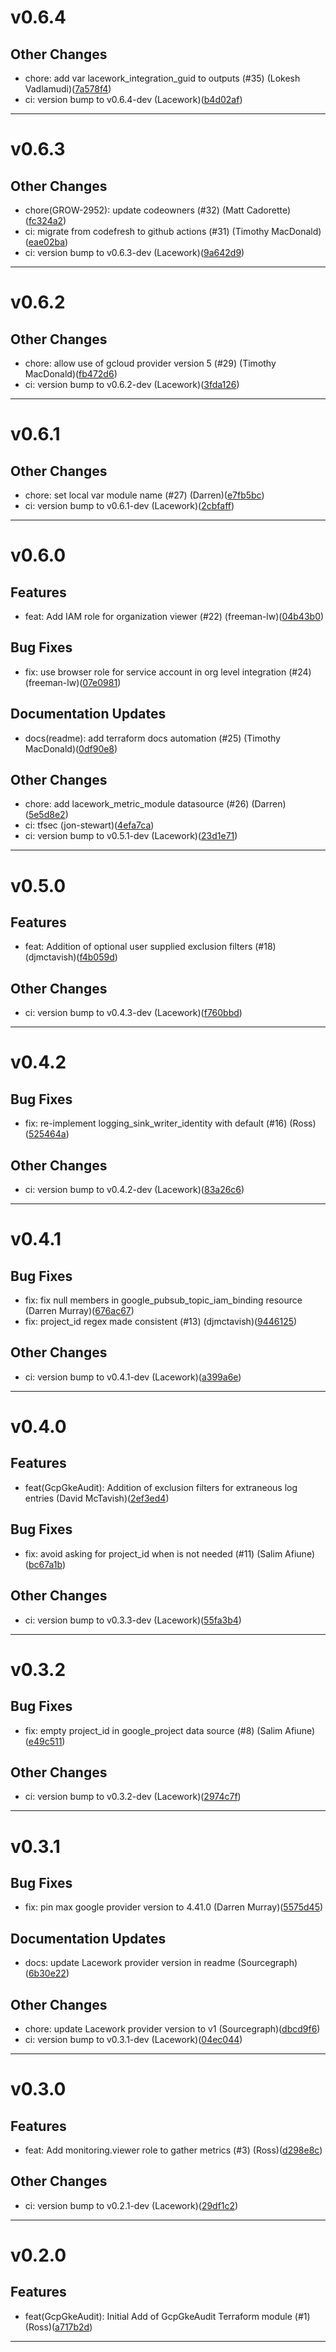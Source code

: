 # v0.6.4

## Other Changes
* chore: add var lacework_integration_guid to outputs (#35) (Lokesh Vadlamudi)([7a578f4](https://github.com/lacework/terraform-gcp-gke-audit-log/commit/7a578f4104e66a42e0aef739340760eb07d37bd9))
* ci: version bump to v0.6.4-dev (Lacework)([b4d02af](https://github.com/lacework/terraform-gcp-gke-audit-log/commit/b4d02aff70db62b13181b57649192e312188d8f1))
---
# v0.6.3

## Other Changes
* chore(GROW-2952): update codeowners (#32) (Matt Cadorette)([fc324a2](https://github.com/lacework/terraform-gcp-gke-audit-log/commit/fc324a27374caf0dc9ebc5487a85cf6a925800ea))
* ci: migrate from codefresh to github actions (#31) (Timothy MacDonald)([eae02ba](https://github.com/lacework/terraform-gcp-gke-audit-log/commit/eae02baccbb9e96d2bb8f89cabee38fa7137e16f))
* ci: version bump to v0.6.3-dev (Lacework)([9a642d9](https://github.com/lacework/terraform-gcp-gke-audit-log/commit/9a642d9468aa07366f04abad7e15ad33e76e4e6e))
---
# v0.6.2

## Other Changes
* chore: allow use of gcloud provider version 5 (#29) (Timothy MacDonald)([fb472d6](https://github.com/lacework/terraform-gcp-gke-audit-log/commit/fb472d601e4737f6493f9fe664bd021a39e85068))
* ci: version bump to v0.6.2-dev (Lacework)([3fda126](https://github.com/lacework/terraform-gcp-gke-audit-log/commit/3fda126afbd80ff99cbfc947ad6c40405223dd74))
---
# v0.6.1

## Other Changes
* chore: set local var module name (#27) (Darren)([e7fb5bc](https://github.com/lacework/terraform-gcp-gke-audit-log/commit/e7fb5bc0e60c378a50661ff83da1a75ac16d64f5))
* ci: version bump to v0.6.1-dev (Lacework)([2cbfaff](https://github.com/lacework/terraform-gcp-gke-audit-log/commit/2cbfaff44634f251c0d9da2b08b3d89a3a81e6a9))
---
# v0.6.0

## Features
* feat: Add IAM role for organization viewer  (#22) (freeman-lw)([04b43b0](https://github.com/lacework/terraform-gcp-gke-audit-log/commit/04b43b03b5dc5f9269958539d2944388fa97846e))
## Bug Fixes
* fix: use browser role for service account in org level integration (#24) (freeman-lw)([07e0981](https://github.com/lacework/terraform-gcp-gke-audit-log/commit/07e0981c0a9a4b785d50bc99b4fd37aaabff12a3))
## Documentation Updates
* docs(readme): add terraform docs automation (#25) (Timothy MacDonald)([0df90e8](https://github.com/lacework/terraform-gcp-gke-audit-log/commit/0df90e8760f05c61dc14570408560681e55bbe23))
## Other Changes
* chore: add lacework_metric_module datasource (#26) (Darren)([5e5d8e2](https://github.com/lacework/terraform-gcp-gke-audit-log/commit/5e5d8e220c720e014c5a48e1f4f915bae32db188))
* ci: tfsec (jon-stewart)([4efa7ca](https://github.com/lacework/terraform-gcp-gke-audit-log/commit/4efa7ca221d1c2adb5dda24fbfdd6fa46125c935))
* ci: version bump to v0.5.1-dev (Lacework)([23d1e71](https://github.com/lacework/terraform-gcp-gke-audit-log/commit/23d1e71f02117f655d7ea3dc40666be4f70cc0e6))
---
# v0.5.0

## Features
* feat: Addition of optional user supplied exclusion filters (#18) (djmctavish)([f4b059d](https://github.com/lacework/terraform-gcp-gke-audit-log/commit/f4b059dc755d29467fd4ca32db160670c13218b4))
## Other Changes
* ci: version bump to v0.4.3-dev (Lacework)([f760bbd](https://github.com/lacework/terraform-gcp-gke-audit-log/commit/f760bbddb1c26dcf757ec469495bcef9fc48267e))
---
# v0.4.2

## Bug Fixes
* fix: re-implement logging_sink_writer_identity with default (#16) (Ross)([525464a](https://github.com/lacework/terraform-gcp-gke-audit-log/commit/525464a671deb28afbc0032e76c987b22cc10e1c))
## Other Changes
* ci: version bump to v0.4.2-dev (Lacework)([83a26c6](https://github.com/lacework/terraform-gcp-gke-audit-log/commit/83a26c6c41289deecff33a4e8714398e310a1871))
---
# v0.4.1

## Bug Fixes
* fix: fix null members in google_pubsub_topic_iam_binding resource (Darren Murray)([676ac67](https://github.com/lacework/terraform-gcp-gke-audit-log/commit/676ac67322f6ded88ada07f8b1734dfc34333816))
* fix: project_id regex made consistent (#13) (djmctavish)([9446125](https://github.com/lacework/terraform-gcp-gke-audit-log/commit/9446125e1e5eb914a265688ef13df4a1410c4d79))
## Other Changes
* ci: version bump to v0.4.1-dev (Lacework)([a399a6e](https://github.com/lacework/terraform-gcp-gke-audit-log/commit/a399a6e8a88553a8495098b4b901e71783efe05c))
---
# v0.4.0

## Features
* feat(GcpGkeAudit): Addition of exclusion filters for extraneous log entries (David McTavish)([2ef3ed4](https://github.com/lacework/terraform-gcp-gke-audit-log/commit/2ef3ed407efc60ca3e31246c8577dcfbd42884de))
## Bug Fixes
* fix: avoid asking for project_id when is not needed (#11) (Salim Afiune)([bc67a1b](https://github.com/lacework/terraform-gcp-gke-audit-log/commit/bc67a1b43c29001e4b29551ca022df69466093bf))
## Other Changes
* ci: version bump to v0.3.3-dev (Lacework)([55fa3b4](https://github.com/lacework/terraform-gcp-gke-audit-log/commit/55fa3b42b5c6b0aa33640004d46fc8913cd11008))
---
# v0.3.2

## Bug Fixes
* fix: empty project_id in google_project data source (#8) (Salim Afiune)([e49c511](https://github.com/lacework/terraform-gcp-gke-audit-log/commit/e49c511ef6442efd83cb4bae35090e92c9529cac))
## Other Changes
* ci: version bump to v0.3.2-dev (Lacework)([2974c7f](https://github.com/lacework/terraform-gcp-gke-audit-log/commit/2974c7f7c03027ea368820fafaca196943edf3c7))
---
# v0.3.1

## Bug Fixes
* fix: pin max google provider version to 4.41.0 (Darren Murray)([5575d45](https://github.com/lacework/terraform-gcp-gke-audit-log/commit/5575d45f15cc5c4f743236a80f4f8d3ffd0012e0))
## Documentation Updates
* docs: update Lacework provider version in readme (Sourcegraph)([6b30e22](https://github.com/lacework/terraform-gcp-gke-audit-log/commit/6b30e2217aa2c6a8faff9521584a5961869fe4cb))
## Other Changes
* chore: update Lacework provider version to v1 (Sourcegraph)([dbcd9f6](https://github.com/lacework/terraform-gcp-gke-audit-log/commit/dbcd9f6f6efabbeeca3c03ccf53eb62132e04f79))
* ci: version bump to v0.3.1-dev (Lacework)([04ec044](https://github.com/lacework/terraform-gcp-gke-audit-log/commit/04ec04441ad7be3fc5aa226c0d8d39984e5d9bab))
---
# v0.3.0

## Features
* feat: Add monitoring.viewer role to gather metrics (#3) (Ross)([d298e8c](https://github.com/lacework/terraform-gcp-gke-audit-log/commit/d298e8cd80c4f9664c829000246cdb4d853337a1))
## Other Changes
* ci: version bump to v0.2.1-dev (Lacework)([29df1c2](https://github.com/lacework/terraform-gcp-gke-audit-log/commit/29df1c28e1de56aacb2839043bfcf64d83c17457))
---
# v0.2.0

## Features
* feat(GcpGkeAudit): Initial Add of GcpGkeAudit Terraform module (#1) (Ross)([a717b2d](https://github.com/lacework/terraform-gcp-gke-audit-log/commit/a717b2dd20ed78775dc7888f31d2ff1322ac7f9b))
---
